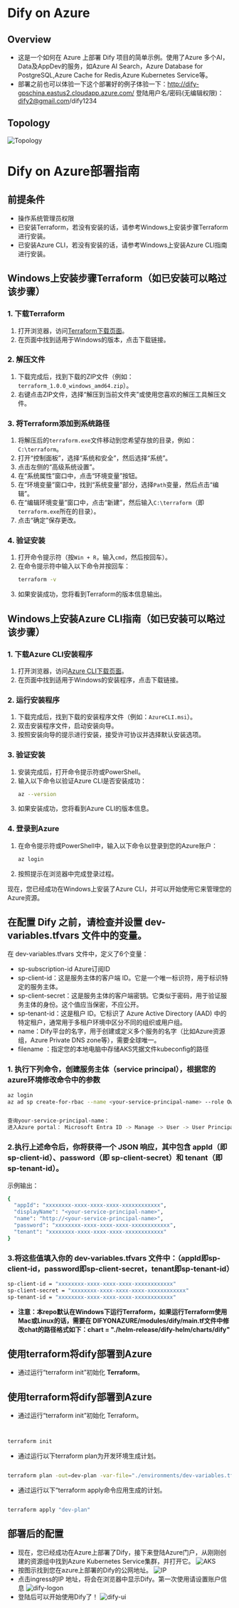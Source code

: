 # Dify on Azure
## Overview
- 这是一个如何在 Azure 上部署 Dify 项目的简单示例。使用了Azure 多个AI，Data及AppDev的服务，如Azure AI Search，Azure Database for PostgreSQL,Azure Cache for Redis,Azure Kubernetes Service等。
- 部署之前也可以体验一下这个部署好的例子体验一下：http://dify-gpschina.eastus2.cloudapp.azure.com/ 登陆用户名/密码(无编辑权限)：dify2@gmail.com/dify1234
## Topology
![Topology](./images/image.png)




# Dify on Azure部署指南

## 前提条件
- 操作系统管理员权限
- 已安装Terraform，若没有安装的话，请参考Windows上安装步骤Terraform进行安装。
- 已安装Azure CLI，若没有安装的话，请参考Windows上安装Azure CLI指南进行安装。

## Windows上安装步骤Terraform（如已安装可以略过该步骤）

### 1. 下载Terraform
1. 打开浏览器，访问[Terraform下载页面](https://www.terraform.io/downloads.html)。
2. 在页面中找到适用于Windows的版本，点击下载链接。

### 2. 解压文件
1. 下载完成后，找到下载的ZIP文件（例如：`terraform_1.0.0_windows_amd64.zip`）。
2. 右键点击ZIP文件，选择“解压到当前文件夹”或使用您喜欢的解压工具解压文件。

### 3. 将Terraform添加到系统路径
1. 将解压后的`terraform.exe`文件移动到您希望存放的目录，例如：`C:\terraform`。
2. 打开“控制面板”，选择“系统和安全”，然后选择“系统”。
3. 点击左侧的“高级系统设置”。
4. 在“系统属性”窗口中，点击“环境变量”按钮。
5. 在“环境变量”窗口中，找到“系统变量”部分，选择`Path`变量，然后点击“编辑”。
6. 在“编辑环境变量”窗口中，点击“新建”，然后输入`C:\terraform`（即`terraform.exe`所在的目录）。
7. 点击“确定”保存更改。

### 4. 验证安装
1. 打开命令提示符（按`Win + R`，输入`cmd`，然后按回车）。
2. 在命令提示符中输入以下命令并按回车：
   ```sh
   terraform -v
   ```
3. 如果安装成功，您将看到Terraform的版本信息输出。



## Windows上安装Azure CLI指南（如已安装可以略过该步骤）

### 1. 下载Azure CLI安装程序
1. 打开浏览器，访问[Azure CLI下载页面](https://docs.microsoft.com/cli/azure/install-azure-cli-windows?tabs=azure-cli)。
2. 在页面中找到适用于Windows的安装程序，点击下载链接。

### 2. 运行安装程序
1. 下载完成后，找到下载的安装程序文件（例如：`AzureCLI.msi`）。
2. 双击安装程序文件，启动安装向导。
3. 按照安装向导的提示进行安装，接受许可协议并选择默认安装选项。

### 3. 验证安装
1. 安装完成后，打开命令提示符或PowerShell。
2. 输入以下命令以验证Azure CLI是否安装成功：
    ```sh
    az --version
    ```
3. 如果安装成功，您将看到Azure CLI的版本信息。

### 4. 登录到Azure
1. 在命令提示符或PowerShell中，输入以下命令以登录到您的Azure账户：
    ```sh
    az login
    ```
2. 按照提示在浏览器中完成登录过程。



现在，您已经成功在Windows上安装了Azure CLI，并可以开始使用它来管理您的Azure资源。




## 在配置 Dify 之前，请检查并设置 dev-variables.tfvars 文件中的变量。

在 dev-variables.tfvars 文件中，定义了6个变量：

- sp-subscription-id Azure订阅ID
- sp-client-id：这是服务主体的客户端 ID。它是一个唯一标识符，用于标识特定的服务主体。
- sp-client-secret：这是服务主体的客户端密钥。它类似于密码，用于验证服务主体的身份。这个值应当保密，不应公开。
- sp-tenant-id：这是租户 ID。它标识了 Azure Active Directory (AAD) 中的特定租户，通常用于多租户环境中区分不同的组织或用户组。
- name：Dify平台的名字，用于创建或定义多个服务的名字（比如Azure资源组，Azure Private DNS zone等），需要全球唯一。
- filename ：指定您的本地电脑中存储AKS凭据文件kubeconfig的路径
### 1.  执行下列命令，创建服务主体（service principal），根据您的azure环境修改命令中的参数
```bash
az login
az ad sp create-for-rbac --name <your-service-principal-name> --role Owner --scopes /subscriptions/<your-subscription-id>


查询your-service-principal-name： 
进入Azure portal： Microsoft Entra ID -> Manage -> User -> User Principal name
```

### 2.执行上述命令后，你将获得一个 JSON 响应，其中包含 appId（即 sp-client-id）、password（即 sp-client-secret）和 tenant（即 sp-tenant-id）。

示例输出：
```bash
{
  "appId": "xxxxxxxx-xxxx-xxxx-xxxx-xxxxxxxxxxxx",
  "displayName": "<your-service-principal-name>",
  "name": "http://<your-service-principal-name>",
  "password": "xxxxxxxx-xxxx-xxxx-xxxx-xxxxxxxxxxxx",
  "tenant": "xxxxxxxx-xxxx-xxxx-xxxx-xxxxxxxxxxxx"
}
```
### 3.将这些值填入你的 dev-variables.tfvars 文件中：（appId即sp-client-id，password即sp-client-secret，tenant即sp-tenant-id）
```bash
sp-client-id = "xxxxxxxx-xxxx-xxxx-xxxx-xxxxxxxxxxxx"
sp-client-secret = "xxxxxxxx-xxxx-xxxx-xxxx-xxxxxxxxxxxx"
sp-tenant-id = "xxxxxxxx-xxxx-xxxx-xxxx-xxxxxxxxxxxx"
```
- **注意：本repo默认在Windows下运行Terraform，如果运行Terraform使用Mac或Linux的话，需要在
DIFYONAZURE/modules/dify/main.tf文件中修改chat的路径格式如下：chart = "./helm-release/dify-helm/charts/dify"**

## 使用terraform将dify部署到Azure
- 通过运行“terraform init”初始化 **Terraform**。

## 使用terraform将dify部署到Azure
- 通过运行“terraform init”初始化 Terraform。

```bash


terraform init

```
- 通过运行以下terraform plan为开发环境生成计划。
```bash

terraform plan -out=dev-plan -var-file="./environments/dev-variables.tfvars"

```
- 通过运行以下“terraform apply命令应用生成的计划。
```bash

terraform apply "dev-plan"
```

## 部署后的配置
- 现在，您已经成功在Azure上部署了Dify，接下来登陆Azure门户，从刚刚创建的资源组中找到Azure Kubernetes Service集群，并打开它。
![AKS](./images/aks.png)
- 按图示找到您在azure上部署的Dify的公网地址。
![IP](./images/ip-address.png)
- 点击ingress的IP 地址，将会在浏览器中显示Dify。第一次使用请设置账户信息
![dify-logon](./images/dify-logon.png)
- 登陆后可以开始使用Dify了！
![dify-ui](./images/dify-ui.png)